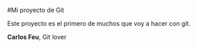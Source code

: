 #Mi proyecto de Git

Este proyecto es el primero de muchos que voy a hacer
con git.

**Carlos Feu**, Git lover
